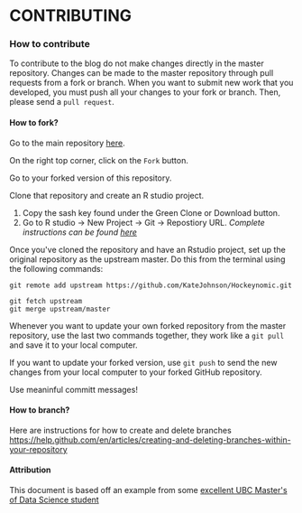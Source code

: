 # CONTRIBUTING

### How to contribute

To contribute to the blog do not make changes directly in the master repository. Changes can be made to the master repository through pull requests from a fork or branch. When you want to submit new work that you developed, you must push all your changes to your fork or branch. Then, please send a `pull request`.

#### How to fork?
Go to the main repository [here](https://github.com/KateJohnson/Hockeynomic).

On the right top corner, click on the `Fork` button.

Go to your forked version of this repository.

Clone that repository and create an R studio project.

1) Copy the sash key found under the Green Clone or Download button.
2) Go to R studio -> New Project -> Git -> Repostiory URL.
*Complete instructions can be found [here](https://happygitwithr.com/existing-github-first.html)*

Once you've cloned the repository and have an Rstudio project, set up the original repository as the upstream master. Do this from the terminal using the following commands:

```
git remote add upstream https://github.com/KateJohnson/Hockeynomic.git

git fetch upstream
git merge upstream/master
```

Whenever you want to update your own forked repository from the master repository, use the last two commands together, they work like a `git pull` and save it to your local computer.

If you want to update your forked version, use `git push` to send the new changes from your local computer to your forked GitHub repository.

Use meaninful committ messages!

#### How to branch?
Here are instructions for how to create and delete branches https://help.github.com/en/articles/creating-and-deleting-branches-within-your-repository
 
 #### Attribution
 
 This document is based off an example from some [excellent UBC Master's of Data Science student](https://github.com/UBC-MDS/seating_pref) 
